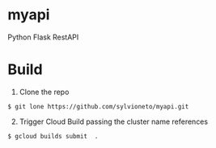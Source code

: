 # myapi
Python Flask RestAPI

# Build

1. Clone the repo
```
$ git lone https://github.com/sylvioneto/myapi.git
```
2. Trigger Cloud Build passing the cluster name references
```
$ gcloud builds submit  .
```
